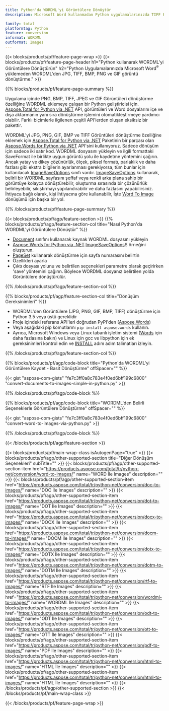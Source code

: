 ```yaml
---
title: Python'da WORDML'yi Görüntülere Dönüştür
description: Microsoft Word kullanmadan Python uygulamalarınızda TIFF BMP PNG JPEG GIF SVG dönüştürme görüntüsüne WORDML 

family: total
platformtag: Python
feature: conversion
informat: WORDML
outformat: Images
---
```

{{< blocks/products/pf/feature-page-wrap >}}
{{< blocks/products/pf/feature-page-header h1="Python kullanarak WORDML'yi Görüntülere Dönüştürün" h2="Python Uygulamalarınızda Microsoft Word<sup>&reg;</sup> yüklemeden WORDML'den JPG, TIFF, BMP, PNG ve GIF görüntü dönüştürme." >}}

{{% blocks/products/pf/feature-page-summary %}}

Uygulama içinde PNG, BMP, TIFF, JPEG ve GIF Görüntüleri dönüştürme özelliğine WORDML eklemeye çalışan bir Python geliştiricisi için. [Aspose.Total for Python via .NET](https://products.aspose.com/total/python-net/) API, görüntüleri ve Word dosyalarını içe ve dışa aktarmanın yanı sıra dönüştürme işlemini otomatikleştirmeye yardımcı olabilir. Farklı biçimlerle ilgilenen çeşitli API'lerden oluşan eksiksiz bir pakettir. 

WORDML'yi JPG, PNG, GIF, BMP ve TIFF Görüntüleri dönüştürme özelliğine eklemek için [Aspose.Total for Python via .NET](https://products.aspose.com/total/python-net/) Paketinin bir parçası olan [Aspose.Words for Python via .NET](https://products.aspose.com/words/python-net/) API'sini kullanıyoruz. Sadece dönüşüm için sadece iki satır kod. WORDML dosyasını yükleyin ve ilgili formattaki SaveFormat ile birlikte uygun görüntü yolu ile kaydetme yöntemini çağırın. Ancak yatay ve dikey çözünürlük, ölçek, piksel formatı, parlaklık ve daha fazlası gibi ekstra bilgilerin ayarlanması gerekiyorsa, tüm bunlar için kullanılacak [ImageSaveOptions](https://reference.aspose.com/words/python-net/aspose.words.saving/imagesaveoptions/) sınıfı vardır. [ImageSaveOptions](https://reference.aspose.com/words/python-net/aspose.words.saving/imagesaveoptions/) kullanarak, belirli bir WORDML sayfasını şeffaf veya renkli arka plana sahip bir görüntüye kolayca dönüştürebilir, oluşturma sırasında bir çözünürlük belirleyebilir, sıkıştırmayı yapılandırabilir ve daha fazlasını yapabilirsiniz. İhtiyaca bağlı olarak, kişi ihtiyacına göre kullanabilir, İşte [Word To Image](https://products.aspose.com/words/python-net/conversion/word-to-image/) dönüşümü için başka bir yol.

{{% /blocks/products/pf/feature-page-summary %}}

{{< blocks/products/pf/agp/feature-section >}}
{{% blocks/products/pf/agp/feature-section-col title="Nasıl Python'da WORDML'yi Görüntülere Dönüştür" %}}
- [Document](https://reference.aspose.com/words/python-net/aspose.words/document/) sınıfını kullanarak kaynak WORDML dosyasını yükleyin
- [Aspose.Words for Python via .NET](https://products.aspose.com/words/python-net/).[ImageSaveOptions](https://reference.aspose.com/words/python-net/aspose.words.saving/imagesaveoptions/)S örneğini oluşturun.
- [PageSet](https://reference.aspose.com/words/python-net/aspose.words.saving/pageset/) kullanarak dönüştürme için sayfa numarasını belirtin
- Özellikleri ayarla
- Çıktı dosyası yolunu ve belirtilen seçenekleri parametre olarak geçirirken 'save' yöntemini çağırın. Böylece WORDML dosyanız belirtilen yolda Görüntülere dönüştürülür.

{{% /blocks/products/pf/agp/feature-section-col %}}

{{% blocks/products/pf/agp/feature-section-col title="Dönüşüm Gereksinimleri" %}}

- WORDML'den Görüntülere (JPG, PNG, GIF, BMP, TIFF) dönüştürme için Python 3.5 veya üstü gereklidir
- Proje içindeki referans API'leri doğrudan PyPI'den ([Aspose.Words](https://pypi.org/project/aspose-words/))
- Veya aşağıdaki pip komutlarını ```pip install aspose.words``` kullanın.
- Ayrıca, Microsoft Windows veya Linux tabanlı işletim sistemi ([Words](https://docs.aspose.com/words/python-net/system-requirements/) için daha fazlasına bakın) ve Linux için gcc ve libpython için ek gereksinimleri kontrol edin ve [INSTALL](https://docs.aspose.com/words/python-net/installation/) adım adım talimatları izleyin.
 

{{% /blocks/products/pf/agp/feature-section-col %}}

{{% blocks/products/pf/agp/code-block title="Python'da WORDML'yi Görüntülere Kaydet - Basit Dönüştürme" offSpacer="" %}}

{{< gist "aspose-com-gists" "fe7c3ff0a8c783e4f0ed6bff199c6800" "convert-documents-to-images-simple-in-python.py" >}}

{{% /blocks/products/pf/agp/code-block %}}

{{% blocks/products/pf/agp/code-block title="WORDML'den Belirli Seçeneklerle Görüntülere Dönüştürme" offSpacer="" %}}

{{< gist "aspose-com-gists" "fe7c3ff0a8c783e4f0ed6bff199c6800" "convert-word-to-images-via-python.py" >}}

{{% /blocks/products/pf/agp/code-block %}}

{{< /blocks/products/pf/agp/feature-section >}}

{{< blocks/products/pf/main-wrap-class isAutogenPage="true" >}}
{{< blocks/products/pf/agp/other-supported-section title="Diğer Dönüşüm Seçenekleri" subTitle="" >}}
{{< blocks/products/pf/agp/other-supported-section-item href="https://products.aspose.com/total/tr/python-net/conversion/word-to-images/" name="WORD İle Images" description="" >}}
{{< blocks/products/pf/agp/other-supported-section-item href="https://products.aspose.com/total/tr/python-net/conversion/doc-to-images/" name="DOC İle Images" description="" >}}
{{< blocks/products/pf/agp/other-supported-section-item href="https://products.aspose.com/total/tr/python-net/conversion/dot-to-images/" name="DOT İle Images" description="" >}}
{{< blocks/products/pf/agp/other-supported-section-item href="https://products.aspose.com/total/tr/python-net/conversion/docx-to-images/" name="DOCX İle Images" description="" >}}
{{< blocks/products/pf/agp/other-supported-section-item href="https://products.aspose.com/total/tr/python-net/conversion/docm-to-images/" name="DOCM İle Images" description="" >}}
{{< blocks/products/pf/agp/other-supported-section-item href="https://products.aspose.com/total/tr/python-net/conversion/dotx-to-images/" name="DOTX İle Images" description="" >}}
{{< blocks/products/pf/agp/other-supported-section-item href="https://products.aspose.com/total/tr/python-net/conversion/dotm-to-images/" name="DOTM İle Images" description="" >}}
{{< blocks/products/pf/agp/other-supported-section-item href="https://products.aspose.com/total/tr/python-net/conversion/rtf-to-images/" name="RTF İle Images" description="" >}}
{{< blocks/products/pf/agp/other-supported-section-item href="https://products.aspose.com/total/tr/python-net/conversion/wordml-to-images/" name="WORDML İle Images" description="" >}}
{{< blocks/products/pf/agp/other-supported-section-item href="https://products.aspose.com/total/tr/python-net/conversion/odt-to-images/" name="ODT İle Images" description="" >}}
{{< blocks/products/pf/agp/other-supported-section-item href="https://products.aspose.com/total/tr/python-net/conversion/ott-to-images/" name="OTT İle Images" description="" >}}
{{< blocks/products/pf/agp/other-supported-section-item href="https://products.aspose.com/total/tr/python-net/conversion/pdf-to-images/" name="PDF İle Images" description="" >}}
{{< blocks/products/pf/agp/other-supported-section-item href="https://products.aspose.com/total/tr/python-net/conversion/html-to-images/" name="HTML İle Images" description="" >}}
{{< blocks/products/pf/agp/other-supported-section-item href="https://products.aspose.com/total/tr/python-net/conversion/html-to-images/" name="HTML İle Images" description="" >}}
{{< /blocks/products/pf/agp/other-supported-section >}}
{{< /blocks/products/pf/main-wrap-class >}}

{{< /blocks/products/pf/feature-page-wrap >}}